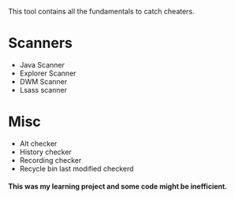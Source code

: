 This tool contains all the fundamentals to catch cheaters.

# Scanners
* Java Scanner 
* Explorer Scanner
* DWM Scanner
* Lsass scanner

# Misc
* Alt checker
* History checker
* Recording checker
* Recycle bin last modified checkerd


#### This was my learning project and some code might be inefficient. 
